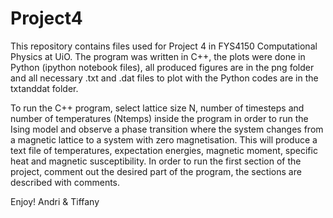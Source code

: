# Project4
This repository contains files used for Project 4 in FYS4150 Computational Physics at UiO. The program was written in C++, 
the plots were done in Python (ipython notebook files), all produced figures are in the png folder and all necessary .txt and .dat files 
to plot with the Python codes are in the txtanddat folder.

To run the C++ program, select lattice size N, number of timesteps and number of temperatures (Ntemps) inside the program in order to run 
the Ising model and observe a phase transition where the system changes from a magnetic lattice to a system with zero magnetisation. 
This will produce a text file of temperatures, expectation energies, magnetic moment, specific heat and magnetic susceptibility. 
In order to run the first section of the project, comment out the desired part of the program, the sections are described with comments.

Enjoy! Andri & Tiffany
